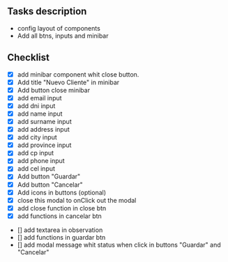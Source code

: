 ## Tasks description

- config layout of components 
- Add all btns, inputs and minibar

 

## Checklist

-  [x] add minibar component whit close button.
-  [x] Add title "Nuevo Cliente" in minibar
-  [x] Add button close minibar
-  [X] add email input
-  [X] add dni input
-  [X] add name input
-  [X] add surname input
-  [X] add address input
-  [X] add city input
-  [X] add province input
-  [X] add cp input
-  [X] add phone input
-  [X] add cel input
-  [x] Add button "Guardar"
-  [x] Add button "Cancelar"
-  [x] Add icons in buttons (optional)
-  [x] close this modal to onClick out the modal
-  [X] add close function in close btn
-  [X] add functions in cancelar btn
-  [] add textarea in observation 
-  [] add functions in guardar btn
-  [] add modal message whit status when click in buttons "Guardar" and "Cancelar"